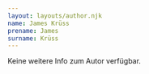 ```yaml
---
layout: layouts/author.njk
name: James Krüss
prename: James
surname: Krüss
---
```

Keine weitere Info zum Autor verfügbar.
